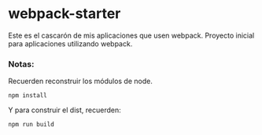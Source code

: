 # webpack-starter
Este es el cascarón de mis aplicaciones que usen webpack.
Proyecto inicial para aplicaciones utilizando webpack.


### Notas:
Recuerden reconstruir los módulos de node.
```
npm install
```
Y para construir el dist, recuerden:
```
npm run build
```
